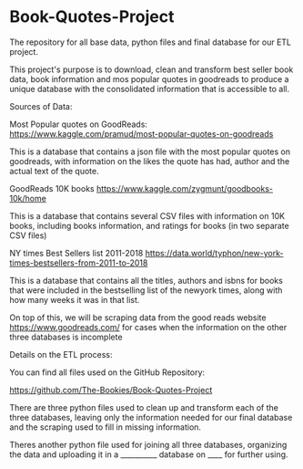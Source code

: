 # Book-Quotes-Project
The repository for all base data, python files and final database for our ETL project.

This project's purpose is to download, clean and transform best seller book data, book information and mos popular quotes in goodreads to produce a unique database with the consolidated information that is accessible to all. 

Sources of Data:

Most Popular quotes on GoodReads: https://www.kaggle.com/pramud/most-popular-quotes-on-goodreads

This is a database that contains a json file with the most popular quotes on goodreads, with information on the likes the quote has had, author and the actual text of the quote. 

GoodReads 10K books
https://www.kaggle.com/zygmunt/goodbooks-10k/home

This is a database that contains several CSV files with information on 10K books, including books information, and ratings for books (in two separate CSV files)

NY times Best Sellers list 2011-2018
https://data.world/typhon/new-york-times-bestsellers-from-2011-to-2018

This is a database that contains all the titles, authors and isbns for books that were included in the bestselling list of the newyork times, along with how many weeks it was in that list. 

On top of this, we will be scraping data from the good reads website https://www.goodreads.com/
for cases when the information on the other three databases is incomplete 

Details on the ETL process:

You can find all files used on the GitHub Repository:

https://github.com/The-Bookies/Book-Quotes-Project

There are three python files used to clean up and transform each of the three databases, leaving only the information needed for our final database and the scraping used to fill in missing information. 

Theres another python file used for joining all three databases, organizing the data and uploading it in a __________ database on ____ for further using. 

